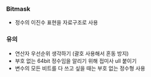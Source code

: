 ### Bitmask
- 정수의 이진수 표현을 자료구조로 사용

### 유의
- 연산자 우선순위 생각하기 (괄호 사용해서 혼동 방지)
- 부호 없는 64bit 정수임을 알리기 위해 접미사 ull 붙이기
- 변수의 모든 비트를 다 쓰고 싶을 때는 부호 없는 정수형 사용
